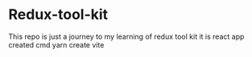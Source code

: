# Redux-tool-kit
This repo is just a journey to my learning of redux tool kit
it is react app created cmd yarn create vite
